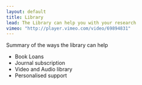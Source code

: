 ```yaml
---
layout: default
title: Library
lead: The Library can help you with your research
vimeo: "http://player.vimeo.com/video/69894831"
---
```


Summary of the ways the library can help

* Book Loans
* Journal subscription
* Video and Audio library
* Personalised support